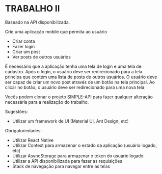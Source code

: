 # TRABALHO II

Baseado na API disponibilizada. 

Crie uma aplicação mobile que permita ao usuário

- Criar conta
- Fazer login
- Criar um post
- Ver posts de outros usuários


É necessário que a aplicação tenha uma tela de login e uma tela de cadastro. Após o login, o usuário deve ser redirecionado para a tela principa que contém uma lista de posts de outros usuários. O usuário deve ser capaz de criar um novo post através de um botão na tela principal. Ao clicar no botão, o usuário deve ser redirecionado para uma nova tela 

Vocês podem clonar o projeto SIMPLE-API para fazer qualquer alteração necessária para a realização do trabalho.

Sugestões:
- Utilizar um framework de UI (Material UI, Ant Design, etc)

Obrigatoriedades:
- Utilizar React Native
- Utilizar Context para armazenar o estado da aplicação (usuário logado, etc)
- Utilizar AsyncStorage para armazenar o token do usuário logado
- Utilizar a API disponibilizada para fazer as requisições
- Stack de navegação para navegar entre as telas
